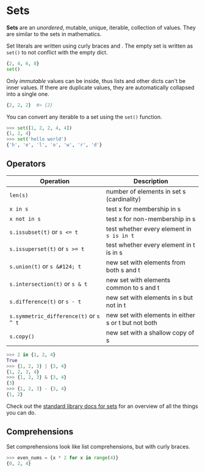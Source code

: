 # Sets

**Sets** are an _unordered_, mutable, unique, iterable, collection of values. They are similar to the sets in mathematics.

Set literals are written using curly braces and . The empty set is  written as `set()` to not conflict with the empty dict.

```python
{2, 4, 6, 8}
set()
```

Only _immutable_ values can be inside, thus lists and other dicts can't be inner values. If there are duplicate values, they are automatically collapsed into a single one.

```python
{2, 2, 2}  #> {2}
```

You can convert any iterable to a set using the `set()` function.

```python
>>> set([1, 2, 2, 4, 4])
{1, 2, 4}
>>> set('hello world')
{'h', 'e', 'l', 'o', 'w', 'r', 'd'}
```

## Operators

|Operation|Description|
|--- |--- |
|`len(s)`|number of elements in set s (cardinality)|
|`x in s`|test x for membership in s|
|`x not in s`|test x for non-membership in s|
|`s.issubset(t)` or `s <= t`|test whether every element in `s is in t`|
|`s.issuperset(t)` or `s >= t` |test whether every element in t is in s|
|`s.union(t)` or `s &#124; t` | new set with elements from both s and t|
|`s.intersection(t)` or `s & t` | new set with elements common to s and t|
|`s.difference(t)` or `s - t` |new set with elements in s but not in t|
|`s.symmetric_difference(t)` or `s ^ t`|new set with elements in either s or t but not both|
|`s.copy()` |new set with a shallow copy of s|


```python
>>> 2 in {1, 2, 4}
True
>>> {1, 2, 3} | {3, 4}
{1, 2, 3, 4}
>>> {1, 2, 3} & {3, 4}
{3}
>>> {1, 2, 3} - {3, 4}
{1, 2}
```

Check out the [standard library docs for sets](https://docs.python.org/3/library/stdtypes.html#set-types-set-frozenset) for an overview of all the things you can do.

## Comprehensions

Set comprehensions look like list comprehensions, but with curly braces.

```python
>>> even_nums = {x * 2 for x in range(4)}
{0, 2, 4}
```